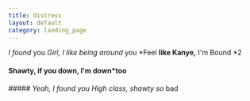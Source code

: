 ```yaml
---
title: distress
layout: default
category: landing_page
---
```

*I found* you
*Girl, I like being around* you
*Feel **like Kanye,** I'm Bound *2
#### Shawty, if you down, I'm down*too
*##### Yeah, I found you High class, shawty so* bad
